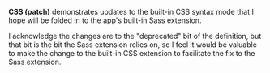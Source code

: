 **CSS (patch)** demonstrates updates to the built-in CSS syntax mode that I hope
will be folded in to the app's built-in Sass extension.

I acknowledge the changes are to the "deprecated" bit of the definition, but
that bit is the bit the Sass extension relies on, so I feel it would be valuable
to make the change to the built-in CSS extension to facilitate the fix to the
Sass extension.
